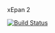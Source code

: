 xEpan 2

[![Build Status](https://travis-ci.org/xavoctechnocratspvtltd/xepan2.svg?branch=tarvis-setup)](https://travis-ci.org/xavoctechnocratspvtltd/xepan2)
<!-- TODO Writ something here -->